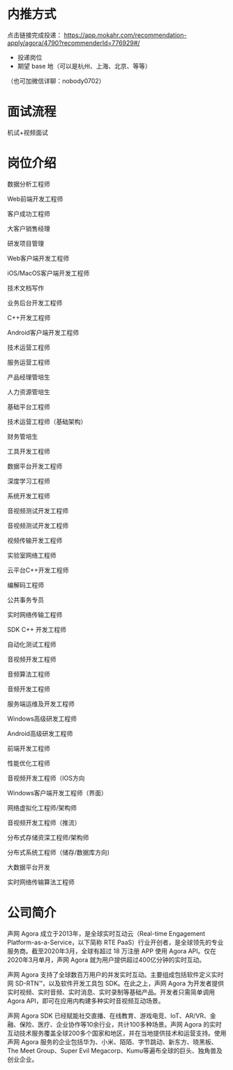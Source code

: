 # 内推方式
点击链接完成投递： https://app.mokahr.com/recommendation-apply/agora/4790?recommenderId=776929#/
* 投递岗位
* 期望 base 地（可以是杭州、上海、北京、等等）

（也可加微信详聊：nobody0702）
# 面试流程
机试+视频面试

# 岗位介绍
数据分析工程师

Web前端开发工程师

客户成功工程师

大客户销售经理

研发项目管理

Web客户端开发工程师

iOS/MacOS客户端开发工程师

技术文档写作

业务后台开发工程师

C++开发工程师

Android客户端开发工程师

技术运营工程师

服务运营工程师

产品经理管培生

人力资源管培生

基础平台工程师

技术运营工程师（基础架构）

财务管培生

工具开发工程师

数据平台开发工程师

深度学习工程师

系统开发工程师

音视频测试开发工程师

音视频测试开发工程师

视频传输开发工程师

实验室网络工程师

云平台C++开发工程师

编解码工程师

公共事务专员

实时网络传输工程师

SDK C++ 开发工程师

自动化测试工程师

音视频开发工程师

音频算法工程师

音频开发工程师

服务端运维及开发工程师

Windows高级研发工程师

Android高级研发工程师

前端开发工程师

性能优化工程师

音视频开发工程师（IOS方向

Windows客户端开发工程师（界面）

网络虚拟化工程师/架构师

音视频开发工程师（推流）

分布式存储资深工程师/架构师

分布式系统工程师（储存/数据库方向)

大数据平台开发

实时网络传输算法工程师


# 公司简介
声网 Agora 成立于2013年，是全球实时互动云（Real-time Engagement Platform-as-a-Service，以下简称 RTE PaaS）行业开创者，是全球领先的专业服务商。截至2020年3月，全球有超过 18 万注册 APP 使用 Agora API。仅在2020年3月单月，声网 Agora 就为用户提供超过400亿分钟的实时互动。

声网 Agora 支持了全球数百万用户的并发实时互动。主要组成包括软件定义实时网 SD-RTN™，以及软件开发工具包 SDK。在此之上，声网 Agora 为开发者提供实时视频、实时音频、实时消息、实时录制等基础产品。开发者只需简单调用 Agora API，即可在应用内构建多种实时音视频互动场景。

声网 Agora SDK 已经赋能社交直播、在线教育、游戏电竞、IoT、AR/VR、金融、保险、医疗、企业协作等10余行业，共计100多种场景。声网 Agora 的实时互动技术服务覆盖全球200多个国家和地区，并在当地提供技术和运营支持。使用声网 Agora 服务的企业包括华为、小米、陌陌、字节跳动、新东方、晓黑板、The Meet Group、Super Evil Megacorp、Kumu等遍布全球的巨头、独角兽及创业企业。

